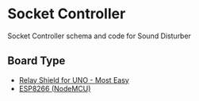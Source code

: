 # Socket Controller

Socket Controller schema and code for Sound Disturber

## Board Type

- [Relay Shield for UNO - Most Easy](esp8266/README.md)
- [ESP8266 (NodeMCU)](esp8266/README.md)

